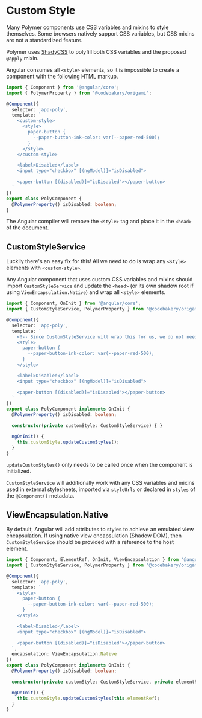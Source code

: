 # Custom Style

Many Polymer components use CSS variables and mixins to style themselves. Some browsers natively support CSS variables, but CSS mixins are not a standardized feature.

Polymer uses [ShadyCSS](https://github.com/webcomponents/shadycss) to polyfill both CSS variables and the proposed `@apply` mixin.

Angular consumes all `<style>` elements, so it is impossible to create a component with the following HTML markup.

```ts
import { Component } from '@angular/core';
import { PolymerProperty } from '@codebakery/origami';

@Component({
  selector: 'app-poly',
  template: `
    <custom-style>
      <style>
        paper-button {
          --paper-button-ink-color: var(--paper-red-500);
        }
      </style>
    </custom-style>

    <label>Disabled</label>
    <input type="checkbox" [(ngModel)]="isDisabled">

    <paper-button [(disabled)]="isDisabled"></paper-button>
  `
})
export class PolyComponent {
  @PolymerProperty() isDisabled: boolean;
}
```

The Angular compiler will remove the `<style>` tag and place it in the `<head>` of the document.

## CustomStyleService

Luckily there's an easy fix for this! All we need to do is wrap any `<style>` elements with `<custom-style>`.

Any Angular component that uses custom CSS variables and mixins should import `CustomStyleService` and update the `<head>` (or its own shadow root if using `ViewEncapsulation.Native`) and wrap all `<style>` elements.

```ts
import { Component, OnInit } from '@angular/core';
import { CustomStyleService, PolymerProperty } from '@codebakery/origami';

@Component({
  selector: 'app-poly',
  template: `
    <!-- Since CustomStyleService will wrap this for us, we do not need to include <custom-style> -->
    <style>
      paper-button {
        --paper-button-ink-color: var(--paper-red-500);
      }
    </style>

    <label>Disabled</label>
    <input type="checkbox" [(ngModel)]="isDisabled">

    <paper-button [(disabled)]="isDisabled"></paper-button>
  `
})
export class PolyComponent implements OnInit {
  @PolymerProperty() isDisabled: boolean;

  constructor(private customStyle: CustomStyleService) { }

  ngOnInit() {
    this.customStyle.updateCustomStyles();
  }
}
```

`updateCustomStyles()` only needs to be called once when the component is initialized.

`CustomStyleService` will additionally work with any CSS variables and mixins used in external stylesheets, imported via `styleUrls` or declared in `styles` of the `@Component()` metadata.

## ViewEncapsulation.Native

By default, Angular will add attributes to styles to achieve an emulated view encapsulation. If using native view encapsulation (Shadow DOM), then `CustomStyleService` should be provided with a reference to the host element.

```ts
import { Component, ElementRef, OnInit, ViewEncapsulation } from '@angular/core';
import { CustomStyleService, PolymerProperty } from '@codebakery/origami';

@Component({
  selector: 'app-poly',
  template: `
    <style>
      paper-button {
        --paper-button-ink-color: var(--paper-red-500);
      }
    </style>

    <label>Disabled</label>
    <input type="checkbox" [(ngModel)]="isDisabled">

    <paper-button [(disabled)]="isDisabled"></paper-button>
  `,
  encapsulation: ViewEncapsulation.Native
})
export class PolyComponent implements OnInit {
  @PolymerProperty() isDisabled: boolean;

  constructor(private customStyle: CustomStyleService, private elementRef: ElementRef) { }

  ngOnInit() {
    this.customStyle.updateCustomStyles(this.elementRef);
  }
}
```
